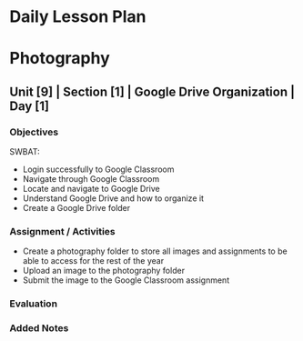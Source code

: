 # Daily Lesson Plan

# Photography

## Unit [9] | Section [1] | Google Drive Organization | Day [1]

### Objectives

SWBAT:
- Login successfully to Google Classroom
- Navigate through Google Classroom
- Locate and navigate to Google Drive
- Understand Google Drive and how to organize it
- Create a Google Drive folder

### Assignment / Activities

- Create a photography folder to store all images and assignments to be able to access for the rest of the year
- Upload an image to the photography folder
- Submit the image to the Google Classroom assignment

### Evaluation

### Added Notes
